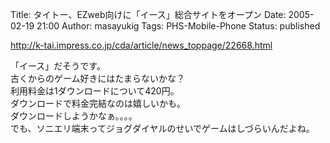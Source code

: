 Title: タイトー、EZweb向けに「イース」総合サイトをオープン
Date: 2005-02-19 21:00
Author: masayukig
Tags: PHS-Mobile-Phone
Status: published

<http://k-tai.impress.co.jp/cda/article/news_toppage/22668.html>

「イース」だそうです。  
古くからのゲーム好きにはたまらないかな？  
利用料金は1ダウンロードについて420円。  
ダウンロードで料金完結なのは嬉しいかも。  
ダウンロードしようかなぁ。。。。  
でも、ソニエリ端末ってジョグダイヤルのせいでゲームはしづらいんだよね。
